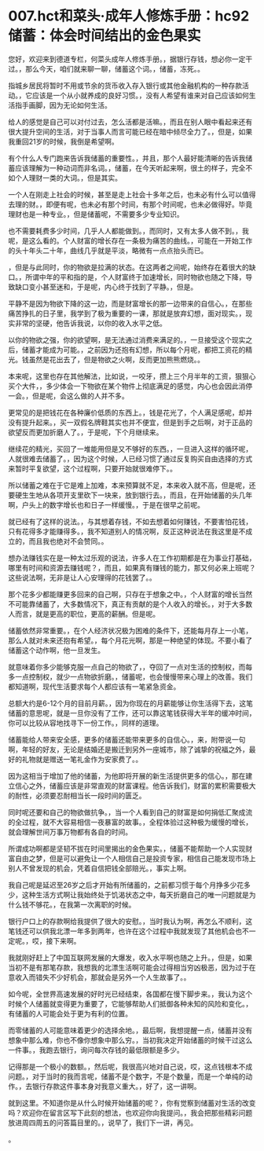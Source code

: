 # 007.hct和菜头·成年人修炼手册：hc92 储蓄：体会时间结出的金色果实

您好，欢迎来到德道专栏，何菜头成年人修炼手册。，据银行存钱，想必你一定干过。，那么今天，咱们就来聊一聊，储蓄这个词。，储蓄，冻死。。

指城乡居民将暂时不用或节余的货币收入存入银行或其他金融机构的一种存款活动。，它应该是一个从小就养成的良好习惯。，没有人希望有谁来对自己应该如何生活指手画脚，因为无论如何生活。

给人的感觉是自己可以对付过去，怎么活都是活嘛。，而且在别人眼中看起来还有很大提升空间的生活，对于当事人而言可能已经在暗中倾尽全力了。，但是，如果我重回21岁的时候，我倒是希望啊。

有个什么人专门跑来告诉我储蓄的重要性。，并且，那个人最好能清晰的告诉我储蓄应该理解为一种动词而非名词。，储蓄，在今天听起来啊，很土的样子，完全不如个人理财一类的大词。，但是其实。

一个人在刚走上社会的时候，甚至是走上社会十多年之后，也未必有什么可以值得去理的财。，即便有呢，也未必有那个时间，有那个时间呢，也未必做得好。毕竟理财也是一种专业。，但是储蓄呢，不需要多少专业知识。

也不需要耗费多少时间，几乎人人都能做到。，而同时，又有太多人做不到。，我呢，是这么看的。个人财富的增长存在一条极为痛苦的曲线。，可能在一开始工作的头十年头二十年，曲线几乎就是平淡，略微有一点点抬头而已。

，但是与此同时，你的物欲是拉满的状态。在这两者之间呢，始终存在着很大的缺口。，所谓中年的平和指的是，个人财富终于加速增长，同时物欲也随之下降，导致缺口变小甚至迷和，于是呢，内心终于找到了平静。，但是。

平静不是因为物欲下降的这一边，而是财富增长的那一边带来的自信心。，在那些痛苦挣扎的日子里，我学到了极为重要的一课，那就是放弃幻想，面对现实。，现实非常的坚硬，他告诉我说，以你的收入水平之低。

以你的物欲之强，你的欲望啊，是无法通过消费来满足的。，一旦接受这个现实之后，储蓄才能成为可能。，之前因为还抱有幻想，所以每个月呢，都把工资花的精光。钱虽然是花出去了，但是物欲之火啊，反而更加熊熊燃烧。。

本来呢，这里也存在其他解法，比如说，一咬牙，攒上三个月半年的工资，狠狠心买个大件，，多少体会一下物欲在某个物件上彻底满足的感觉，内心也会因此消停一会。，但是呢，会这么做的人并不多。

更常见的是把钱花在各种廉价低质的东西上。，钱是花光了，个人满足感呢，却并没有提升起来。，买一双假名牌鞋其实也并不便宜，但是到手之后啊，对于正品的欲望反而更加折磨人了。，于是呢，下个月继续来。

继续花的精光，买回了一堆能用但是又不够好的东西。，一旦进入这样的循环呢，人就很难去储蓄了。，因为这个时候，人已经习惯了通过反复购买自由选择的方式来暂时平复欲望，这个过程啊，只要开始就很难停下。。

所以储蓄之难在于它是难上加难，本来预算就不足，本来收入就不高，但是呢，还要硬生生地从各项开支里砍下一块来，放到银行去。，而且，在开始储蓄的头几年啊，户头上的数字增长也和日子一样缓慢。，于是在很早之前呢。

就已经有了这样的说法。，与其想着存钱，不如去想着如何赚钱，不要害怕花钱，只有花得多才能赚得多。，我不知道别人的情况啊，反正这种说法在我这里是不成立的，而且我也绝对不会赞同。。

想办法赚钱实在是一种太过乐观的说法，许多人在工作初期都是在为事业打基础，哪里有时间和资源去赚钱呢？，而且，如果真有赚钱的能力，那又何必来上班呢？这些说法啊，无非是让人心安理得的花钱罢了。。

那个花多少都能赚更多回来的自己啊，只存在于想象之中。，个人财富的增长当然不可能靠储蓄了，大多数情况下，真正有贡献的是个人收入的增长。，对于大多数人而言，就是更高的职位，更高的薪酬。但是呢。

储蓄依然非常重要。，在个人经济状况极为困难的条件下，还能每月存上一小笔，那么人就对未来还抱有希望。，每个月花光啊，那是一种绝望的体现。不要小看了储蓄这个动作啊，他一旦发生。

就意味着你多少能够克服一点自己的物欲了，，夺回了一点对生活的控制权，而每多一点控制权，就少一点物欲折磨。，储蓄呢，也会慢慢带来心理上的改善。我们都知道啊，现代生活要求每个人都应该有一笔紧急资金。

总额大约是6-12个月的目前月薪。，因为你现在的月薪能够让你生活得下去，这笔储蓄的意思呢，就是一旦你没有了工作，还可以靠这笔钱获得大半年的缓冲时间，你可以比较从容地找寻下一份工作。，同样的道理。

储蓄能给人带来安全感，更多的储蓄还能带来更多的自信心。，来，附带说一句啊，年轻的好友，无论是结婚还是搬迁到另外一座城市，除了诚挚的祝福之外，最好的礼物就是赠送一笔礼金作为安家费了。。

因为这相当于增加了他的储蓄，为他即将开展的新生活提供更多的信心。，那在建立信心之外，储蓄应该是非常直观的财富课程。他告诉我们，财富的累积需要极大的耐性，必须要忍耐相当长一段时间的匮乏。

同时呢还要和自己的物欲做抗争。，当一个人看到自己的财富是如何捐低汇聚成流的全过程，就不大容易相信一夜暴富的故事。，全程体验过这种极为缓慢的增长，就会理解世间万事万物都有各自的时间。

所谓成功啊都是坚韧不拔在时间里揭出的金色果实。，储蓄不能帮助一个人实现财富自由之梦，但是可以避免让一个人相信自己是投资专家，相信自己能发现市场上别人不曾发现的机会，凭着自信把钱全部赔光。，事实上啊。

我自己呢是延迟至26岁之后才开始有所储蓄的，之前都习惯于每个月挣多少花多少，这种生活方式啊让我始终处于饥渴状态之中，每天折磨自己的唯一问题就是为什么钱不够花。，在我第一次离职的时候。

银行户口上的存款啊给我提供了很大的安慰。，当时我认为啊，再怎么不顺利，这笔钱还可以供我北漂一年多到两年，也许在这个过程中我就发现了其他机会也不一定呢。，哎，接下来啊。

我就刚好赶上了中国互联网发展的大爆发，收入水平啊也随之上升。，但是，如果当初不是有那笔存款，我想我的北漂生活啊可能会过得相当穷凶极恶，因为过于在意收入而错失不少好机会，那就会是另外一个人生故事了。。

如今呢，全世界高速发展的好时光已经结束，各国都在慢下脚步来。，我认为这个时候个人储蓄就变得更为重要了，它能够帮助人们抵御各种未知的风险和变化。，有储蓄的人可能会处于更为有利的位置。

而零储蓄的人可能意味着更少的选择余地。，最后啊，我想提醒一点，储蓄并没有想象中那么难，你也不像你想象中那么穷。，当初我决定开始储蓄的时候干过这么一件事。，我跑去银行，询问每次存钱的最低限额是多少。

记得那是一个极小的数额。，然后呢，我很高兴地对自己说，哎，这点钱根本不成问题。，对于当时的我而言呢，储蓄不是个数字，不是个数量，而是一个单纯的动作。，去银行存款这件事本身对我意义重大。，好了，这一讲啊。

就到这里。不知道你是从什么时候开始储蓄的呢？，你有觉察到储蓄对生活的改变吗？欢迎你在留言区写下此刻的想法，也欢迎你向我提问。，我会把那些精彩问题放进周四周五的问答篇目里的。，说早了，我们下一讲，再见。

。